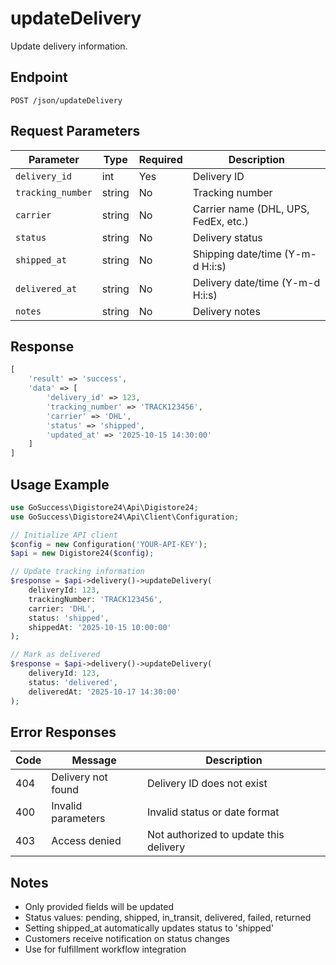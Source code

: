 # updateDelivery

Update delivery information.

## Endpoint

```
POST /json/updateDelivery
```

## Request Parameters

| Parameter | Type | Required | Description |
|-----------|------|----------|-------------|
| `delivery_id` | int | Yes | Delivery ID |
| `tracking_number` | string | No | Tracking number |
| `carrier` | string | No | Carrier name (DHL, UPS, FedEx, etc.) |
| `status` | string | No | Delivery status |
| `shipped_at` | string | No | Shipping date/time (Y-m-d H:i:s) |
| `delivered_at` | string | No | Delivery date/time (Y-m-d H:i:s) |
| `notes` | string | No | Delivery notes |

## Response

```php
[
    'result' => 'success',
    'data' => [
        'delivery_id' => 123,
        'tracking_number' => 'TRACK123456',
        'carrier' => 'DHL',
        'status' => 'shipped',
        'updated_at' => '2025-10-15 14:30:00'
    ]
]
```

## Usage Example

```php
use GoSuccess\Digistore24\Api\Digistore24;
use GoSuccess\Digistore24\Api\Client\Configuration;

// Initialize API client
$config = new Configuration('YOUR-API-KEY');
$api = new Digistore24($config);

// Update tracking information
$response = $api->delivery()->updateDelivery(
    deliveryId: 123,
    trackingNumber: 'TRACK123456',
    carrier: 'DHL',
    status: 'shipped',
    shippedAt: '2025-10-15 10:00:00'
);

// Mark as delivered
$response = $api->delivery()->updateDelivery(
    deliveryId: 123,
    status: 'delivered',
    deliveredAt: '2025-10-17 14:30:00'
);
```

## Error Responses

| Code | Message | Description |
|------|---------|-------------|
| 404 | Delivery not found | Delivery ID does not exist |
| 400 | Invalid parameters | Invalid status or date format |
| 403 | Access denied | Not authorized to update this delivery |

## Notes

- Only provided fields will be updated
- Status values: pending, shipped, in_transit, delivered, failed, returned
- Setting shipped_at automatically updates status to 'shipped'
- Customers receive notification on status changes
- Use for fulfillment workflow integration
